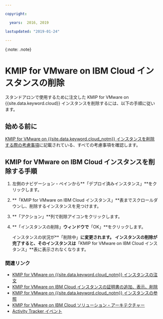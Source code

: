 ```yaml
---

copyright:

  years:  2016, 2019

lastupdated: "2019-01-24"

---
```


{:note: .note}

# KMIP for VMware on IBM Cloud インスタンスの削除

スタンドアロンで使用するために注文した KMIP for VMware on {{site.data.keyword.cloud}} インスタンスを削除するには、以下の手順に従います。

## 始める前に

[KMIP for VMware on {{site.data.keyword.cloud_notm}} インスタンスを削除する際の考慮事項](/docs/services/vmwaresolutions/services/kmip_standalone_considerations.html)に記載されている、すべての考慮事項を確認します。

## KMIP for VMware on IBM Cloud インスタンスを削除する手順

1. 左側のナビゲーション・ペインから**「デプロイ済みインスタンス」**をクリックします。
2. **「KMIP for VMware on IBM Cloud インスタンス」**表までスクロールダウンし、削除するインスタンスを見つけます。
3. **「アクション」**列で削除アイコンをクリックします。
4. **「インスタンスの削除」**ウィンドウで**「OK」**をクリックします。
   
   インスタンスの状況が**「削除中」**に変更されます。 インスタンスの削除が完了すると、そのインスタンスは**「KMIP for VMware on IBM Cloud インスタンス」**表に表示されなくなります。

### 関連リンク

* [KMIP for VMware on {{site.data.keyword.cloud_notm}} インスタンスの注文](/docs/services/vmwaresolutions/services/kmip_standalone_ordering.html)
* [KMIP for VMware on IBM Cloud インスタンスの証明書の追加、表示、削除](/docs/services/vmwaresolutions/services/kmip_standalone_addingdeletingcert.html)
* [KMIP for VMware on {{site.data.keyword.cloud_notm}} インスタンスの参照](/docs/services/vmwaresolutions/services/kmip_standalone_viewing.html)
* [KMIP for VMware on IBM Cloud ソリューション・アーキテクチャー](/docs/services/vmwaresolutions/archiref/kmip/overview.html)
* [Activity Tracker イベント](/docs/services/vmwaresolutions/vmonic/at-events.html)
